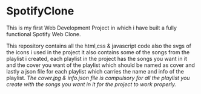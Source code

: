 # SpotifyClone
This is my first Web Development Project in which i have built a fully functional Spotify Web Clone.

This repository contains all the html,css & javascript code also the svgs of the icons i used in the project it also contains some of the songs from the playlist i created, each playlist in the project has the songs you want in it and the cover you want of the playlist which should be named as cover and lastly a json file for each playlist which carries the name and info of the playlist.
*The cover.jpg & info.json file is compulsory for all the playlist you create with the songs you want in it for the project to work properly.*
